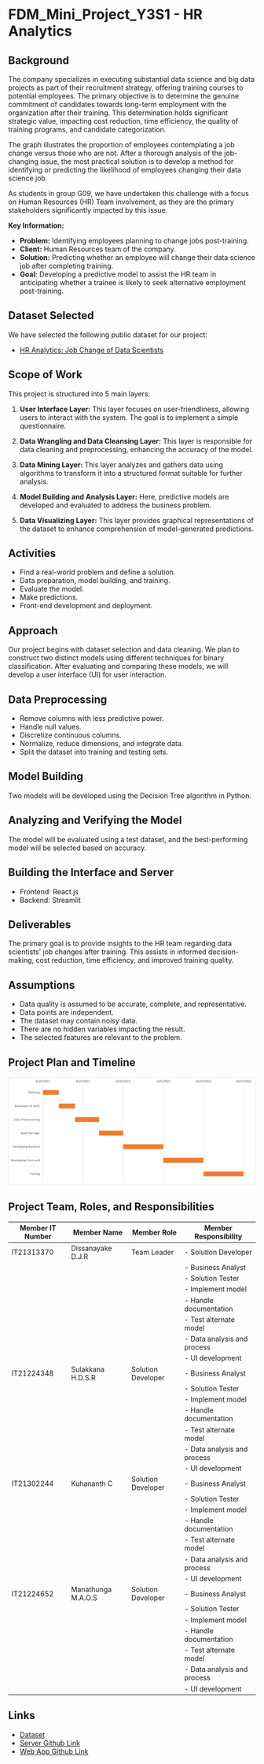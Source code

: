# FDM_Mini_Project_Y3S1 - HR Analytics

## Background

The company specializes in executing substantial data science and big data projects as part of their recruitment strategy, offering training courses to potential employees. The primary objective is to determine the genuine commitment of candidates towards long-term employment with the organization after their training. This determination holds significant strategic value, impacting cost reduction, time efficiency, the quality of training programs, and candidate categorization.

The graph illustrates the proportion of employees contemplating a job change versus those who are not. After a thorough analysis of the job-changing issue, the most practical solution is to develop a method for identifying or predicting the likelihood of employees changing their data science job.

As students in group G09, we have undertaken this challenge with a focus on Human Resources (HR) Team involvement, as they are the primary stakeholders significantly impacted by this issue.

**Key Information:**
- **Problem:** Identifying employees planning to change jobs post-training.
- **Client:** Human Resources team of the company.
- **Solution:** Predicting whether an employee will change their data science job after completing training.
- **Goal:** Developing a predictive model to assist the HR team in anticipating whether a trainee is likely to seek alternative employment post-training.

## Dataset Selected

We have selected the following public dataset for our project:

- [HR Analytics: Job Change of Data Scientists](#link-to-dataset)

## Scope of Work

This project is structured into 5 main layers:

1. **User Interface Layer:** This layer focuses on user-friendliness, allowing users to interact with the system. The goal is to implement a simple questionnaire.

2. **Data Wrangling and Data Cleansing Layer:** This layer is responsible for data cleaning and preprocessing, enhancing the accuracy of the model.

3. **Data Mining Layer:** This layer analyzes and gathers data using algorithms to transform it into a structured format suitable for further analysis.

4. **Model Building and Analysis Layer:** Here, predictive models are developed and evaluated to address the business problem.

5. **Data Visualizing Layer:** This layer provides graphical representations of the dataset to enhance comprehension of model-generated predictions.

## Activities

- Find a real-world problem and define a solution.
- Data preparation, model building, and training.
- Evaluate the model.
- Make predictions.
- Front-end development and deployment.

## Approach

Our project begins with dataset selection and data cleaning. We plan to construct two distinct models using different techniques for binary classification. After evaluating and comparing these models, we will develop a user interface (UI) for user interaction.

## Data Preprocessing

- Remove columns with less predictive power.
- Handle null values.
- Discretize continuous columns.
- Normalize, reduce dimensions, and integrate data.
- Split the dataset into training and testing sets.

## Model Building

Two models will be developed using the Decision Tree algorithm in Python.

## Analyzing and Verifying the Model

The model will be evaluated using a test dataset, and the best-performing model will be selected based on accuracy.

## Building the Interface and Server

- Frontend: React.js
- Backend: Streamlit

## Deliverables

The primary goal is to provide insights to the HR team regarding data scientists' job changes after training. This assists in informed decision-making, cost reduction, time efficiency, and improved training quality.

## Assumptions

- Data quality is assumed to be accurate, complete, and representative.
- Data points are independent.
- The dataset may contain noisy data.
- There are no hidden variables impacting the result.
- The selected features are relevant to the problem.

## Project Plan and Timeline

![Gantt Chart](https://github.com/IT21313370/FDM_Mini_Project_Y3S1/raw/main/Gantt%20Chart.png)


## Project Team, Roles, and Responsibilities

| Member IT Number | Member Name          | Member Role       | Member Responsibility               |
|------------------|----------------------|-------------------|------------------------------------|
| IT21313370               | Dissanayake D.J.R    | Team Leader       | - Solution Developer               |
|                  |                      |                   | - Business Analyst                 |
|                  |                      |                   | - Solution Tester                  |
|                  |                      |                   | - Implement model                  |
|                  |                      |                   | - Handle documentation             |
|                  |                      |                   | - Test alternate model             |
|                  |                      |                   | - Data analysis and process        |
|                  |                      |                   | - UI development                   |
| IT21224348                | Sulakkana H.D.S.R    | Solution Developer | - Business Analyst                 |
|                  |                      |                   | - Solution Tester                  |
|                  |                      |                   | - Implement model                  |
|                  |                      |                   | - Handle documentation             |
|                  |                      |                   | - Test alternate model             |
|                  |                      |                   | - Data analysis and process        |
|                  |                      |                   | - UI development                   |
| IT21302244                | Kuhananth C          | Solution Developer | - Business Analyst                 |
|                  |                      |                   | - Solution Tester                  |
|                  |                      |                   | - Implement model                  |
|                  |                      |                   | - Handle documentation             |
|                  |                      |                   | - Test alternate model             |
|                  |                      |                   | - Data analysis and process        |
|                  |                      |                   | - UI development                   |
| IT21224652                | Manathunga M.A.O.S    | Solution Developer | - Business Analyst                 |
|                  |                      |                   | - Solution Tester                  |
|                  |                      |                   | - Implement model                  |
|                  |                      |                   | - Handle documentation             |
|                  |                      |                   | - Test alternate model             |
|                  |                      |                   | - Data analysis and process        |
|                  |                      |                   | - UI development                   |

## Links

- [Dataset](https://www.kaggle.com/datasets/arashnic/hr-analytics-job-change-of-data-scientists)
- [Server Github Link](https://github.com/IT21313370/fdm_server.git)
- [Web App Github Link](https://github.com/IT21313370/fdm_react_frontend.git)


  
